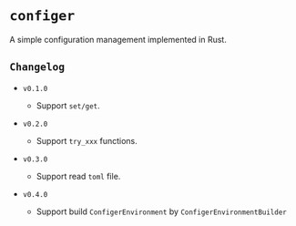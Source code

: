 # `configer`

A simple configuration management implemented in Rust.

## `Changelog`

- `v0.1.0`

    - Support `set/get`.

- `v0.2.0`
    - Support `try_xxx` functions.

- `v0.3.0`

    - Support read `toml` file.

- `v0.4.0`
    - Support build `ConfigerEnvironment` by `ConfigerEnvironmentBuilder`